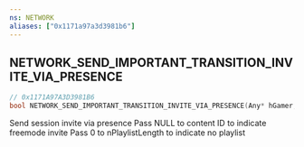 ```yaml
---
ns: NETWORK
aliases: ["0x1171a97a3d3981b6"]
---
```

## NETWORK_SEND_IMPORTANT_TRANSITION_INVITE_VIA_PRESENCE

```c
// 0x1171A97A3D3981B6
bool NETWORK_SEND_IMPORTANT_TRANSITION_INVITE_VIA_PRESENCE(Any* hGamer, string szContentID, int nPlaylistLength, int nPlaylistCurrent);
```

Send session invite via presence Pass NULL to content ID to indicate freemode invite Pass 0 to nPlaylistLength to indicate no playlist

